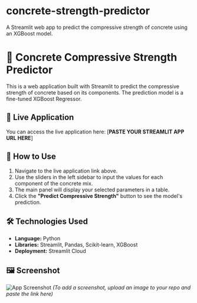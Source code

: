 # concrete-strength-predictor
A Streamlit web app to predict the compressive strength of concrete using an XGBoost model.
# 🧱 Concrete Compressive Strength Predictor

This is a web application built with Streamlit to predict the compressive strength of concrete based on its components. The prediction model is a fine-tuned XGBoost Regressor.

## 🚀 Live Application

You can access the live application here: [**PASTE YOUR STREAMLIT APP URL HERE**]

## 📖 How to Use

1.  Navigate to the live application link above.
2.  Use the sliders in the left sidebar to input the values for each component of the concrete mix.
3.  The main panel will display your selected parameters in a table.
4.  Click the **"Predict Compressive Strength"** button to see the model's prediction.

## 🛠️ Technologies Used
* **Language:** Python
* **Libraries:** Streamlit, Pandas, Scikit-learn, XGBoost
* **Deployment:** Streamlit Cloud

## 🖼️ Screenshot

![App Screenshot](PASTE_SCREENSHOT_URL_HERE) 
*(To add a screenshot, upload an image to your repo and paste the link here)*
